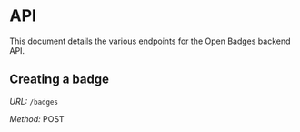 # API

This document details the various endpoints for the Open Badges backend API.

## Creating a badge

*URL:* `/badges`

*Method:* POST
